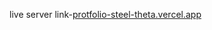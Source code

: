 live server link-[protfolio-steel-theta.vercel.app]([https://protfolio-steel-theta.vercel.app/](https://real-time-code-editor-qaxb.onrender.com))
